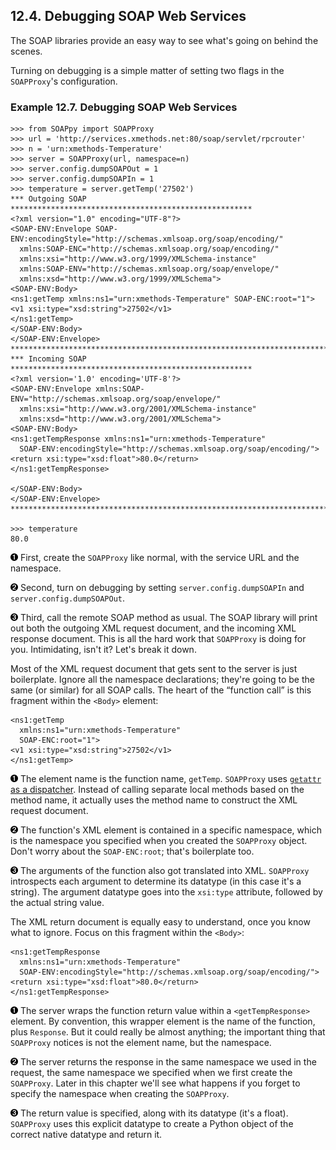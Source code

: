 

12.4. Debugging SOAP Web Services
---------------------------------

The SOAP libraries provide an easy way to see what's going on behind the
scenes.

Turning on debugging is a simple matter of setting two flags in the
`SOAPProxy`'s configuration.

### Example 12.7. Debugging SOAP Web Services

    >>> from SOAPpy import SOAPProxy
    >>> url = 'http://services.xmethods.net:80/soap/servlet/rpcrouter'
    >>> n = 'urn:xmethods-Temperature'
    >>> server = SOAPProxy(url, namespace=n)     
    >>> server.config.dumpSOAPOut = 1            
    >>> server.config.dumpSOAPIn = 1
    >>> temperature = server.getTemp('27502')    
    *** Outgoing SOAP ******************************************************
    <?xml version="1.0" encoding="UTF-8"?>
    <SOAP-ENV:Envelope SOAP-ENV:encodingStyle="http://schemas.xmlsoap.org/soap/encoding/"
      xmlns:SOAP-ENC="http://schemas.xmlsoap.org/soap/encoding/"
      xmlns:xsi="http://www.w3.org/1999/XMLSchema-instance"
      xmlns:SOAP-ENV="http://schemas.xmlsoap.org/soap/envelope/"
      xmlns:xsd="http://www.w3.org/1999/XMLSchema">
    <SOAP-ENV:Body>
    <ns1:getTemp xmlns:ns1="urn:xmethods-Temperature" SOAP-ENC:root="1">
    <v1 xsi:type="xsd:string">27502</v1>
    </ns1:getTemp>
    </SOAP-ENV:Body>
    </SOAP-ENV:Envelope>
    ************************************************************************
    *** Incoming SOAP ******************************************************
    <?xml version='1.0' encoding='UTF-8'?>
    <SOAP-ENV:Envelope xmlns:SOAP-ENV="http://schemas.xmlsoap.org/soap/envelope/"
      xmlns:xsi="http://www.w3.org/2001/XMLSchema-instance"
      xmlns:xsd="http://www.w3.org/2001/XMLSchema">
    <SOAP-ENV:Body>
    <ns1:getTempResponse xmlns:ns1="urn:xmethods-Temperature"
      SOAP-ENV:encodingStyle="http://schemas.xmlsoap.org/soap/encoding/">
    <return xsi:type="xsd:float">80.0</return>
    </ns1:getTempResponse>

    </SOAP-ENV:Body>
    </SOAP-ENV:Envelope>
    ************************************************************************

    >>> temperature
    80.0



[![1](../images/callouts/1.png)](#soap.debug.1.1) First, create the `SOAPProxy` like normal, with the service URL and the namespace. 

[![2](../images/callouts/2.png)](#soap.debug.1.2) Second, turn on debugging by setting `server.config.dumpSOAPIn` and `server.config.dumpSOAPOut`. 

[![3](../images/callouts/3.png)](#soap.debug.1.3) Third, call the remote SOAP method as usual. The SOAP library will print out both the outgoing XML request document, and the incoming XML response document. This is all the hard work that `SOAPProxy` is doing for you. Intimidating, isn't it? Let's break it down. 

Most of the XML request document that gets sent to the server is just
boilerplate. Ignore all the namespace declarations; they're going to be
the same (or similar) for all SOAP calls. The heart of the “function
call” is this fragment within the `<Body>` element:

    <ns1:getTemp                                 
      xmlns:ns1="urn:xmethods-Temperature"       
      SOAP-ENC:root="1">
    <v1 xsi:type="xsd:string">27502</v1>         
    </ns1:getTemp>



[![1](../images/callouts/1.png)](#soap.debug.2.1) The element name is the function name, `getTemp`. `SOAPProxy` uses [`getattr` as a dispatcher](../scripts_and_streams/handlers_by_node_type.html "10.5. Creating separate handlers by node type"). Instead of calling separate local methods based on the method name, it actually uses the method name to construct the XML request document. 

[![2](../images/callouts/2.png)](#soap.debug.2.2) The function's XML element is contained in a specific namespace, which is the namespace you specified when you created the `SOAPProxy` object. Don't worry about the `SOAP-ENC:root`; that's boilerplate too. 

[![3](../images/callouts/3.png)](#soap.debug.2.3) The arguments of the function also got translated into XML. `SOAPProxy` introspects each argument to determine its datatype (in this case it's a string). The argument datatype goes into the `xsi:type` attribute, followed by the actual string value. 

The XML return document is equally easy to understand, once you know
what to ignore. Focus on this fragment within the `<Body>`:

    <ns1:getTempResponse                             
      xmlns:ns1="urn:xmethods-Temperature"           
      SOAP-ENV:encodingStyle="http://schemas.xmlsoap.org/soap/encoding/">
    <return xsi:type="xsd:float">80.0</return>       
    </ns1:getTempResponse>



[![1](../images/callouts/1.png)](#soap.debug.3.1) The server wraps the function return value within a `<getTempResponse>` element. By convention, this wrapper element is the name of the function, plus `Response`. But it could really be almost anything; the important thing that `SOAPProxy` notices is not the element name, but the namespace. 

[![2](../images/callouts/2.png)](#soap.debug.3.2) The server returns the response in the same namespace we used in the request, the same namespace we specified when we first create the `SOAPProxy`. Later in this chapter we'll see what happens if you forget to specify the namespace when creating the `SOAPProxy`. 

[![3](../images/callouts/3.png)](#soap.debug.3.3) The return value is specified, along with its datatype (it's a float). `SOAPProxy` uses this explicit datatype to create a Python object of the correct native datatype and return it. 

  

